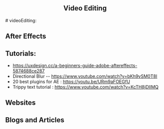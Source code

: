 <h2 align="center">Video Editing</h2>
# videoEditing:

## After Effects
## Tutorials:

- https://uxdesign.cc/a-beginners-guide-adobe-aftereffects-5874688ce287
- Directional Blur -- https://www.youtube.com/watch?v=bKh9vSM0T8I 
- 20 best plugins for AE : https://youtu.be/URm9aFOEGfU
- Trippy text tutorial : https://www.youtube.com/watch?v=KcTH8jDIlMQ

## Websites

## Blogs and Articles



